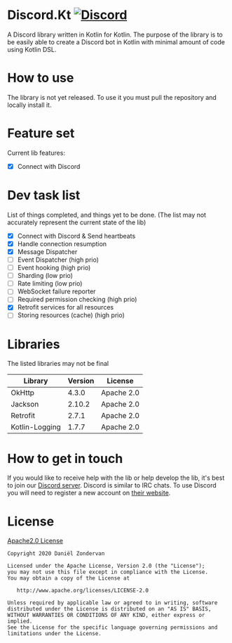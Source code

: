 # Discord.Kt [![Discord](https://img.shields.io/discord/663780943609331733.svg?style=flat-square)](https://discord.gg/RkBVCmy)
A Discord library written in Kotlin for Kotlin. The purpose of the library is to be easily able to create a Discord bot in Kotlin with minimal amount of code using Kotlin DSL.

# How to use
The library is not yet released.
To use it you must pull the repository and locally install it.

# Feature set
Current lib features:
- [x] Connect with Discord

# Dev task list
List of things completed, and things yet to be done.
(The list may not accurately represent the current state of the lib)
- [x] Connect with Discord & Send heartbeats
- [x] Handle connection resumption
- [x] Message Dispatcher
- [ ] Event Dispatcher (high prio)
- [ ] Event hooking (high prio)
- [ ] Sharding (low prio)
- [ ] Rate limiting (low prio)
- [ ] WebSocket failure reporter
- [ ] Required permission checking (high prio)
- [x] Retrofit services for all resources
- [ ] Storing resources (cache) (high prio)

# Libraries
The listed libraries may not be final

| Library       | Version       | License       |
| ------------- | ------------- | ------------- |
| OkHttp  | 4.3.0 | Apache 2.0 |
| Jackson  | 2.10.2| Apache 2.0 |
| Retrofit | 2.7.1 | Apache 2.0 |
| Kotlin-Logging | 1.7.7 | Apache 2.0 |

# How to get in touch

If you would like to receive help with the lib or help develop the lib, it's best to join our [Discord server](https://discord.gg/RkBVCmy). Discord is similar to IRC chats. To use Discord you will need to register a new account on [their website](https://discordapp.com/).

# License
[Apache2.0 License](https://github.com/Jofairden/Discord.Kt/blob/master/LICENSE)
```
Copyright 2020 Daniël Zondervan

Licensed under the Apache License, Version 2.0 (the "License");
you may not use this file except in compliance with the License.
You may obtain a copy of the License at

   http://www.apache.org/licenses/LICENSE-2.0

Unless required by applicable law or agreed to in writing, software
distributed under the License is distributed on an "AS IS" BASIS,
WITHOUT WARRANTIES OR CONDITIONS OF ANY KIND, either express or implied.
See the License for the specific language governing permissions and
limitations under the License.
```

